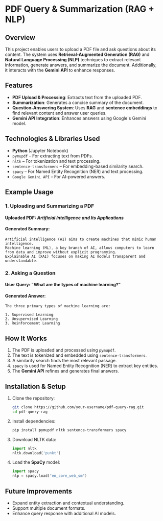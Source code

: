 # PDF Query & Summarization (RAG + NLP)

## Overview
This project enables users to upload a PDF file and ask questions about its content. The system uses **Retrieval-Augmented Generation (RAG)** and **Natural Language Processing (NLP)** techniques to extract relevant information, generate answers, and summarize the document. Additionally, it interacts with the **Gemini API** to enhance responses.

## Features
- **PDF Upload & Processing**: Extracts text from the uploaded PDF.
- **Summarization**: Generates a concise summary of the document.
- **Question-Answering System**: Uses **RAG** and **sentence embeddings** to find relevant content and answer user queries.
- **Gemini API Integration**: Enhances answers using Google's Gemini model.

## Technologies & Libraries Used
- **Python** (Jupyter Notebook)
- `pymupdf` – For extracting text from PDFs.
- `nltk` – For tokenization and text processing.
- `sentence-transformers` – For embedding-based similarity search.
- `spacy` – For Named Entity Recognition (NER) and text processing.
- `Google Gemini API` – For AI-powered answers.

## Example Usage
### 1. Uploading and Summarizing a PDF
#### **Uploaded PDF:** *Artificial Intelligence and Its Applications*
#### **Generated Summary:**
```plaintext
Artificial intelligence (AI) aims to create machines that mimic human intelligence.
Machine learning (ML), a key branch of AI, allows computers to learn from data and improve without explicit programming.
Explainable AI (XAI) focuses on making AI models transparent and understandable.
```

### 2. Asking a Question
#### **User Query:** "What are the types of machine learning?"
#### **Generated Answer:**
```plaintext
The three primary types of machine learning are:

1. Supervised Learning
2. Unsupervised Learning
3. Reinforcement Learning
```

## How It Works
1. The PDF is uploaded and processed using `pymupdf`.
2. The text is tokenized and embedded using `sentence-transformers`.
3. A similarity search finds the most relevant passage.
4. `spacy` is used for Named Entity Recognition (NER) to extract key entities.
5. The **Gemini API** refines and generates final answers.

## Installation & Setup
1. Clone the repository:
   ```sh
   git clone https://github.com/your-username/pdf-query-rag.git
   cd pdf-query-rag
   ```
2. Install dependencies:
   ```sh
   pip install pymupdf nltk sentence-transformers spacy
   ```
3. Download NLTK data:
   ```python
   import nltk
   nltk.download('punkt')
   ```
4. Load the **SpaCy** model:
   ```python
   import spacy
   nlp = spacy.load("en_core_web_sm")
   ```

## Future Improvements
- Expand entity extraction and contextual understanding.
- Support multiple document formats.
- Enhance query response with additional AI models.

